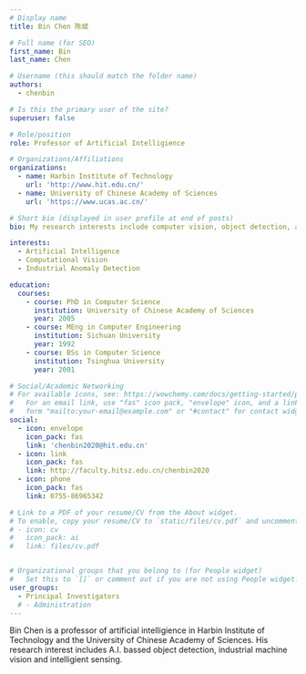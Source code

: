 ```yaml
---
# Display name
title: Bin Chen 陈斌

# Full name (for SEO)
first_name: Bin
last_name: Chen

# Username (this should match the folder name)
authors:
  - chenbin

# Is this the primary user of the site?
superuser: false

# Role/position
role: Professor of Artificial Intelligience

# Organizations/Affiliations
organizations:
  - name: Harbin Institute of Technology
    url: 'http://www.hit.edu.cn/'
  - name: University of Chinese Academy of Sciences
    url: 'https://www.ucas.ac.cn/'

# Short bio (displayed in user profile at end of posts)
bio: My research interests include computer vision, object detection, and industrial anomaly detection.

interests:
  - Artificial Intelligence
  - Computational Vision
  - Industrial Anomaly Detection

education:
  courses:
    - course: PhD in Computer Science
      institution: University of Chinese Academy of Sciences
      year: 2005
    - course: MEng in Computer Engineering
      institution: Sichuan University
      year: 1992
    - course: BSs in Computer Science
      institution: Tsinghua University
      year: 2001

# Social/Academic Networking
# For available icons, see: https://wowchemy.com/docs/getting-started/page-builder/#icons
#   For an email link, use "fas" icon pack, "envelope" icon, and a link in the
#   form "mailto:your-email@example.com" or "#contact" for contact widget.
social:
  - icon: envelope
    icon_pack: fas
    link: 'chenbin2020@hit.edu.cn'
  - icon: link
    icon_pack: fas
    link: http://faculty.hitsz.edu.cn/chenbin2020
  - icon: phone
    icon_pack: fas
    link: 0755-86965342

# Link to a PDF of your resume/CV from the About widget.
# To enable, copy your resume/CV to `static/files/cv.pdf` and uncomment the lines below.
# - icon: cv
#   icon_pack: ai
#   link: files/cv.pdf


# Organizational groups that you belong to (for People widget)
#   Set this to `[]` or comment out if you are not using People widget.
user_groups:
  - Principal Investigators
  # - Administration
---
```


Bin Chen is a professor of artificial intelligience in Harbin Institute of Technology and the University of Chinese Academy of Sciences.
His research interest includes A.I. bassed object detection, industrial machine vision and intelligient sensing.
